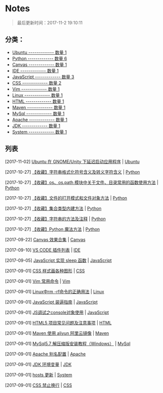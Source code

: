 # Notes

> 最后更新时间：2017-11-2 19:10:11

## 分类：

 - [Ubuntu ------------- 数量 1](https://github.com/gee1k/notes/issues?q=is%3Aissue+is%3Aopen+label%3AUbuntu)
 - [Python ------------- 数量 6](https://github.com/gee1k/notes/issues?q=is%3Aissue+is%3Aopen+label%3APython)
 - [Canvas ------------- 数量 1](https://github.com/gee1k/notes/issues?q=is%3Aissue+is%3Aopen+label%3ACanvas)
 - [IDE ------------- 数量 1](https://github.com/gee1k/notes/issues?q=is%3Aissue+is%3Aopen+label%3AIDE)
 - [JavaScript ------------- 数量 3](https://github.com/gee1k/notes/issues?q=is%3Aissue+is%3Aopen+label%3AJavaScript)
 - [CSS ------------- 数量 2](https://github.com/gee1k/notes/issues?q=is%3Aissue+is%3Aopen+label%3ACSS)
 - [Vim ------------- 数量 1](https://github.com/gee1k/notes/issues?q=is%3Aissue+is%3Aopen+label%3AVim)
 - [Linux ------------- 数量 1](https://github.com/gee1k/notes/issues?q=is%3Aissue+is%3Aopen+label%3ALinux)
 - [HTML ------------- 数量 1](https://github.com/gee1k/notes/issues?q=is%3Aissue+is%3Aopen+label%3AHTML)
 - [Maven ------------- 数量 1](https://github.com/gee1k/notes/issues?q=is%3Aissue+is%3Aopen+label%3AMaven)
 - [MySql ------------- 数量 1](https://github.com/gee1k/notes/issues?q=is%3Aissue+is%3Aopen+label%3AMySql)
 - [Apache ------------- 数量 1](https://github.com/gee1k/notes/issues?q=is%3Aissue+is%3Aopen+label%3AApache)
 - [JDK ------------- 数量 1](https://github.com/gee1k/notes/issues?q=is%3Aissue+is%3Aopen+label%3AJDK)
 - [System ------------- 数量 1](https://github.com/gee1k/notes/issues?q=is%3Aissue+is%3Aopen+label%3ASystem)


## 列表

[2017-11-02] [Ubuntu 在 GNOME/Unity 下延迟启动应用程序](https://github.com/gee1k/notes/issues/22) | [Ubuntu](https://github.com/gee1k/notes/issues?q=is%3Aissue+is%3Aopen+label%3AUbuntu)

[2017-10-27] [【收藏】字符串格式化符号含义及转义字符含义](https://github.com/gee1k/notes/issues/21) | [Python](https://github.com/gee1k/notes/issues?q=is%3Aissue+is%3Aopen+label%3APython)

[2017-10-27] [【收藏】os、os.path 模块中关于文件、目录常用的函数使用方法](https://github.com/gee1k/notes/issues/20) | [Python](https://github.com/gee1k/notes/issues?q=is%3Aissue+is%3Aopen+label%3APython)

[2017-10-27] [【收藏】文件的打开模式和文件对象方法](https://github.com/gee1k/notes/issues/19) | [Python](https://github.com/gee1k/notes/issues?q=is%3Aissue+is%3Aopen+label%3APython)

[2017-10-27] [【收藏】集合类型内建方法](https://github.com/gee1k/notes/issues/18) | [Python](https://github.com/gee1k/notes/issues?q=is%3Aissue+is%3Aopen+label%3APython)

[2017-10-27] [【收藏】字符串的方法及注释](https://github.com/gee1k/notes/issues/17) | [Python](https://github.com/gee1k/notes/issues?q=is%3Aissue+is%3Aopen+label%3APython)

[2017-10-27] [【收藏】Python 魔法方法](https://github.com/gee1k/notes/issues/16) | [Python](https://github.com/gee1k/notes/issues?q=is%3Aissue+is%3Aopen+label%3APython)

[2017-09-22] [Canvas 效果合集](https://github.com/gee1k/notes/issues/15) | [Canvas](https://github.com/gee1k/notes/issues?q=is%3Aissue+is%3Aopen+label%3ACanvas)

[2017-09-10] [VS CODE 插件列表](https://github.com/gee1k/notes/issues/14) | [IDE](https://github.com/gee1k/notes/issues?q=is%3Aissue+is%3Aopen+label%3AIDE)

[2017-09-05] [JavaScript 实现 sleep 函数](https://github.com/gee1k/notes/issues/13) | [JavaScript](https://github.com/gee1k/notes/issues?q=is%3Aissue+is%3Aopen+label%3AJavaScript)

[2017-09-01] [CSS 样式画各种图形](https://github.com/gee1k/notes/issues/12) | [CSS](https://github.com/gee1k/notes/issues?q=is%3Aissue+is%3Aopen+label%3ACSS)

[2017-09-01] [Vim 常用命令](https://github.com/gee1k/notes/issues/11) | [Vim](https://github.com/gee1k/notes/issues?q=is%3Aissue+is%3Aopen+label%3AVim)

[2017-09-01] [Linux中rm -rf命令的正确用法](https://github.com/gee1k/notes/issues/10) | [Linux](https://github.com/gee1k/notes/issues?q=is%3Aissue+is%3Aopen+label%3ALinux)

[2017-09-01] [JavaScript 装逼指南](https://github.com/gee1k/notes/issues/9) | [JavaScript](https://github.com/gee1k/notes/issues?q=is%3Aissue+is%3Aopen+label%3AJavaScript)

[2017-09-01] [JS调试之console对象使用](https://github.com/gee1k/notes/issues/8) | [JavaScript](https://github.com/gee1k/notes/issues?q=is%3Aissue+is%3Aopen+label%3AJavaScript)

[2017-09-01] [HTML5 项目常见问题及注意事项](https://github.com/gee1k/notes/issues/7) | [HTML](https://github.com/gee1k/notes/issues?q=is%3Aissue+is%3Aopen+label%3AHTML)

[2017-09-01] [Maven 使用 aliyun 阿里云镜像](https://github.com/gee1k/notes/issues/6) | [Maven](https://github.com/gee1k/notes/issues?q=is%3Aissue+is%3Aopen+label%3AMaven)

[2017-09-01] [MySql5.7 解压缩版安装教程（Windows）](https://github.com/gee1k/notes/issues/5) | [MySql](https://github.com/gee1k/notes/issues?q=is%3Aissue+is%3Aopen+label%3AMySql)

[2017-09-01] [Apache 别名配置](https://github.com/gee1k/notes/issues/4) | [Apache](https://github.com/gee1k/notes/issues?q=is%3Aissue+is%3Aopen+label%3AApache)

[2017-09-01] [JDK 环境变量](https://github.com/gee1k/notes/issues/3) | [JDK](https://github.com/gee1k/notes/issues?q=is%3Aissue+is%3Aopen+label%3AJDK)

[2017-09-01] [hosts 更新](https://github.com/gee1k/notes/issues/2) | [System](https://github.com/gee1k/notes/issues?q=is%3Aissue+is%3Aopen+label%3ASystem)

[2017-09-01] [CSS 禁止换行](https://github.com/gee1k/notes/issues/1) | [CSS](https://github.com/gee1k/notes/issues?q=is%3Aissue+is%3Aopen+label%3ACSS)

